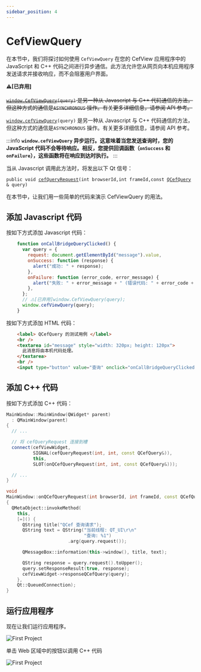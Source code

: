 ```yaml
---
sidebar_position: 4
---
```


# CefViewQuery

在本节中，我们将探讨如何使用 `CefViewQuery` 在您的 CefView 应用程序中的 JavaScript 和 C++ 代码之间进行异步通信。此方法允许您从网页向本机应用程序发送请求并接收响应，而不会阻塞用户界面。

**⚠[已弃用]**<br></br>~~[`window.CefViewQuery`](/docs/reference/WebAPIs#web_apis_CefViewQuery)`(query)` 是另一种从 Javascript 与 C++ 代码通信的方法，但这种方式的通信是`ASYNCHRONOUS` 操作。有关更多详细信息，请参阅 API 参考。~~

[`window.cefViewQuery`](/docs/reference/WebAPIs#web_apis_cefViewQuery)`(query)` 是另一种从 Javascript 与 C++ 代码通信的方法，但这种方式的通信是`ASYNCHRONOUS` 操作。有关更多详细信息，请参阅 API 参考。

:::info
**`window.cefViewQuery` 异步运行。这意味着当您发送查询时，您的 JavaScript 代码不会等待响应。相反，您提供回调函数（`onSuccess` 和 `onFailure`），这些函数将在响应到达时执行。**
:::

当从 Javascript 调用此方法时，将发出以下 Qt 信号：

`public void `[`cefQueryRequest`](/docs/reference/QCefView#class_q_cef_view_1acbf62eea36993163c4b70b4df96738d8)`(int browserId,int frameId,const `[`QCefQuery`](/docs/reference/QCefQuery#class_q_cef_query)` & query)`

在本节中，让我们用一些简单的代码来演示 CefViewQuery 的用法。

## 添加 Javascript 代码

按如下方式添加 Javascript 代码：

```javascript
    function onCallBridgeQueryClicked() {
      var query = {
        request: document.getElementById("message").value,
        onSuccess: function (response) {
          alert("成功: " + response);
        },
        onFailure: function (error_code, error_message) {
          alert("失败: " + error_message + " (错误代码: " + error_code + ")");
        },
      };
      // ⚠[已弃用]window.CefViewQuery(query);
      window.cefViewQuery(query);
    }
```

按如下方式添加 HTML 代码：

```html
    <label> QCefQuery 的测试用例 </label>
    <br />
    <textarea id="message" style="width: 320px; height: 120px">
      此消息将由本机代码处理。
    </textarea>
    <br />
    <input type="button" value="查询" onclick="onCallBridgeQueryClicked()" />
```

## 添加 C++ 代码

按如下方式添加 C++ 代码：

```cpp
MainWindow::MainWindow(QWidget* parent)
  : QMainWindow(parent)
{
  // ...

  // 将 cefQueryRequest 连接到槽
  connect(cefViewWidget,
          SIGNAL(cefQueryRequest(int, int, const QCefQuery&)),
          this,
          SLOT(onQCefQueryRequest(int, int, const QCefQuery&)));

  // ...
}

void
MainWindow::onQCefQueryRequest(int browserId, int frameId, const QCefQuery& query)
{
  QMetaObject::invokeMethod(
    this,
    [=]() {
      QString title("QCef 查询请求");
      QString text = QString("当前线程: QT_UI\r\n"
                             "查询: %1")
                       .arg(query.request());

      QMessageBox::information(this->window(), title, text);

      QString response = query.request().toUpper();
      query.setResponseResult(true, response);
      cefViewWidget->responseQCefQuery(query);
    },
    Qt::QueuedConnection);
}
```

## 运行应用程序

现在让我们运行应用程序。

![First Project](/img/guide/cefview-query-01.png)

单击 Web 区域中的按钮以调用 C++ 代码

![First Project](/img/guide/cefview-query-02.png)

